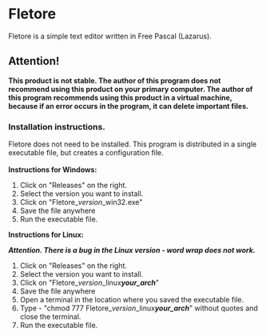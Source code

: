 # Fletore
Fletore is a simple text editor written in Free Pascal (Lazarus).
<br>
## Attention! <br>
**This product is not stable. The author of this program does not recommend using this product on your primary computer. The author of this program recommends using this product in a virtual machine, because if an error occurs in the program, it can delete important files.**
<br>
### Installation instructions. 
Fletore does not need to be installed. This program is distributed in a single executable file, but creates a configuration file.
<br><br>
**Instructions for Windows:**
1. Click on "Releases" on the right.
2. Select the version you want to install.
3. Click on "Fletore_*version*_win32.exe"
4. Save the file anywhere
5. Run the executable file.

**Instructions for Linux:**

***Attention. There is a bug in the Linux version - word wrap does not work.***

1. Click on "Releases" on the right.
2. Select the version you want to install.
3. Click on "Fletore_*version*_linux***your_arch***"
4. Save the file anywhere
5. Open a terminal in the location where you saved the executable file.
6. Type - "chmod 777 Fletore_*version*_linux***your_arch***" without quotes and close the terminal.
7. Run the executable file. 

